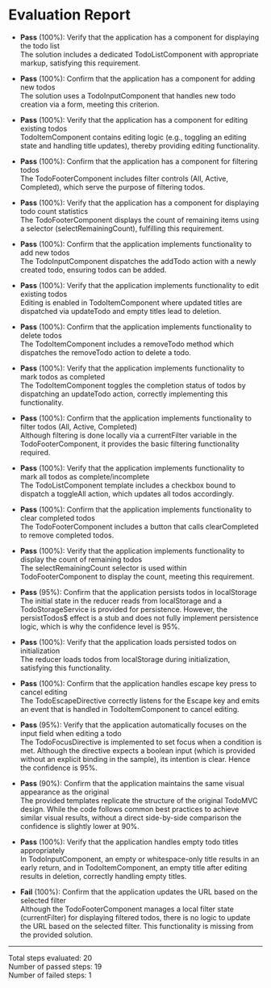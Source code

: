 # Evaluation Report

- **Pass** (100%): Verify that the application has a component for displaying the todo list  
  The solution includes a dedicated TodoListComponent with appropriate markup, satisfying this requirement.

- **Pass** (100%): Confirm that the application has a component for adding new todos  
  The solution uses a TodoInputComponent that handles new todo creation via a form, meeting this criterion.

- **Pass** (100%): Verify that the application has a component for editing existing todos  
  TodoItemComponent contains editing logic (e.g., toggling an editing state and handling title updates), thereby providing editing functionality.

- **Pass** (100%): Confirm that the application has a component for filtering todos  
  The TodoFooterComponent includes filter controls (All, Active, Completed), which serve the purpose of filtering todos.

- **Pass** (100%): Verify that the application has a component for displaying todo count statistics  
  The TodoFooterComponent displays the count of remaining items using a selector (selectRemainingCount), fulfilling this requirement.

- **Pass** (100%): Confirm that the application implements functionality to add new todos  
  The TodoInputComponent dispatches the addTodo action with a newly created todo, ensuring todos can be added.

- **Pass** (100%): Verify that the application implements functionality to edit existing todos  
  Editing is enabled in TodoItemComponent where updated titles are dispatched via updateTodo and empty titles lead to deletion.

- **Pass** (100%): Confirm that the application implements functionality to delete todos  
  The TodoItemComponent includes a removeTodo method which dispatches the removeTodo action to delete a todo.

- **Pass** (100%): Verify that the application implements functionality to mark todos as completed  
  The TodoItemComponent toggles the completion status of todos by dispatching an updateTodo action, correctly implementing this functionality.

- **Pass** (100%): Confirm that the application implements functionality to filter todos (All, Active, Completed)  
  Although filtering is done locally via a currentFilter variable in the TodoFooterComponent, it provides the basic filtering functionality required.

- **Pass** (100%): Verify that the application implements functionality to mark all todos as complete/incomplete  
  The TodoListComponent template includes a checkbox bound to dispatch a toggleAll action, which updates all todos accordingly.

- **Pass** (100%): Confirm that the application implements functionality to clear completed todos  
  The TodoFooterComponent includes a button that calls clearCompleted to remove completed todos.

- **Pass** (100%): Verify that the application implements functionality to display the count of remaining todos  
  The selectRemainingCount selector is used within TodoFooterComponent to display the count, meeting this requirement.

- **Pass** (95%): Confirm that the application persists todos in localStorage  
  The initial state in the reducer reads from localStorage and a TodoStorageService is provided for persistence. However, the persistTodos$ effect is a stub and does not fully implement persistence logic, which is why the confidence level is 95%.

- **Pass** (100%): Verify that the application loads persisted todos on initialization  
  The reducer loads todos from localStorage during initialization, satisfying this functionality.

- **Pass** (100%): Confirm that the application handles escape key press to cancel editing  
  The TodoEscapeDirective correctly listens for the Escape key and emits an event that is handled in TodoItemComponent to cancel editing.

- **Pass** (95%): Verify that the application automatically focuses on the input field when editing a todo  
  The TodoFocusDirective is implemented to set focus when a condition is met. Although the directive expects a boolean input (which is provided without an explicit binding in the sample), its intention is clear. Hence the confidence is 95%.

- **Pass** (90%): Confirm that the application maintains the same visual appearance as the original  
  The provided templates replicate the structure of the original TodoMVC design. While the code follows common best practices to achieve similar visual results, without a direct side-by-side comparison the confidence is slightly lower at 90%.

- **Pass** (100%): Verify that the application handles empty todo titles appropriately  
  In TodoInputComponent, an empty or whitespace-only title results in an early return, and in TodoItemComponent, an empty title after editing results in deletion, correctly handling empty titles.

- **Fail** (100%): Confirm that the application updates the URL based on the selected filter  
  Although the TodoFooterComponent manages a local filter state (currentFilter) for displaying filtered todos, there is no logic to update the URL based on the selected filter. This functionality is missing from the provided solution.

---

Total steps evaluated: 20  
Number of passed steps: 19  
Number of failed steps: 1